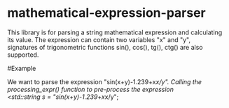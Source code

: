 # mathematical-expression-parser

This library is for parsing a string mathematical expression and calculating its value. The expression can contain two variables "x" and "y",   
signatures of trigonometric functions sin(), cos(), tg(), ctg() are also supported.   

#Example

We want to parse the expression "sin(x+y)-1.239+x*x/y". Calling the processing_expr() function to pre-process the expression   
<std::string s = "sin(x+y)-1.239+x*x/y";   
